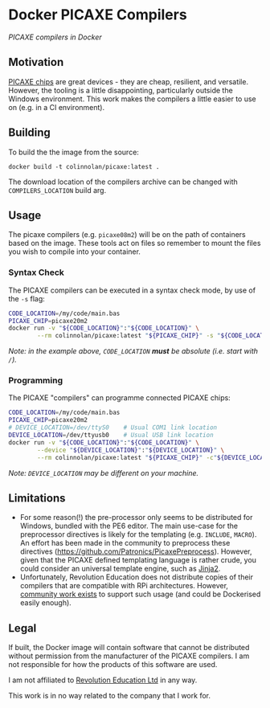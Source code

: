 # Docker PICAXE Compilers
_PICAXE compilers in Docker_


## Motivation
[PICAXE chips](https://picaxe.com/hardware/picaxe-chips) are great devices - they are cheap, resilient, and versatile.
However, the tooling is a little disappointing, particularly outside the Windows environment. This work makes the 
compilers a little easier to use on (e.g. in a CI environment).


## Building
To build the the image from the source:
```
docker build -t colinnolan/picaxe:latest .
```

The download location of the compilers archive can be changed with `COMPILERS_LOCATION` build arg.


## Usage
The picaxe compilers (e.g. `picaxe08m2`) will be on the path of containers based on the image. These tools act 
on files so remember to mount the files you wish to compile into your container.

### Syntax Check
The PICAXE compilers can be executed in a syntax check mode, by use of the `-s` flag:
```bash
CODE_LOCATION=/my/code/main.bas
PICAXE_CHIP=picaxe20m2
docker run -v "${CODE_LOCATION}":"${CODE_LOCATION}" \
        --rm colinnolan/picaxe:latest "${PICAXE_CHIP}" -s "${CODE_LOCATION}"
```
_Note: in the example above, `CODE_LOCATION` **must** be absolute (i.e. start with `/`)._

### Programming
The PICAXE "compilers" can programme connected PICAXE chips:
```bash
CODE_LOCATION=/my/code/main.bas
PICAXE_CHIP=picaxe20m2
# DEVICE_LOCATION=/dev/ttyS0    # Usual COM1 link location
DEVICE_LOCATION=/dev/ttyusb0    # Usual USB link location
docker run -v "${CODE_LOCATION}":"${CODE_LOCATION}" \
        --device "${DEVICE_LOCATION}":"${DEVICE_LOCATION}" \
        --rm colinnolan/picaxe:latest "${PICAXE_CHIP}" -c"${DEVICE_LOCATION}" "${CODE_LOCATION}"
```
_Note: `DEVICE_LOCATION` may be different on your machine._


## Limitations
- For some reason(!) the pre-processor only seems to be distributed for Windows, bundled with the PE6 editor. The main 
  use-case for the preprocessor directives is likely for the templating (e.g. `INCLUDE`, `MACRO`). An effort has been 
  made in the community to preprocess these directives (https://github.com/Patronics/PicaxePreprocess). However, given
  that the PICAXE defined templating language is rather crude, you could consider an universal template engine,
  such as [Jinja2](https://jinja.palletsprojects.com).
- Unfortunately, Revolution Education does not distribute copies of their compilers that are compatible with RPi 
  architectures. However, [community work exists](https://picaxeforum.co.uk/threads/arm-binaries-for-command-line-compilers.22547/#post-247390) 
  to support such usage (and could be Dockerised easily enough).


## Legal
If built, the Docker image will contain software that cannot be distributed without permission from the manufacturer of the
PICAXE compilers. I am not responsible for how the products of this software are used.

I am not affiliated to [Revolution Education Ltd](https://rev-ed.co.uk/) in any way.

This work is in no way related to the company that I work for.
